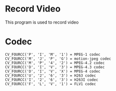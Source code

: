 # Record Video
This program is used to record video

# Codec

    CV_FOURCC('P', 'I', 'M', '1') = MPEG-1 codec
    CV_FOURCC('M', 'J', 'P', 'G') = motion-jpeg codec
    CV_FOURCC('M', 'P', '4', '2') = MPEG-4.2 codec
    CV_FOURCC('D', 'I', 'V', '3') = MPEG-4.3 codec
    CV_FOURCC('D', 'I', 'V', 'X') = MPEG-4 codec
    CV_FOURCC('U', '2', '6', '3') = H263 codec
    CV_FOURCC('I', '2', '6', '3') = H263I codec
    CV_FOURCC('F', 'L', 'V', '1') = FLV1 codec
